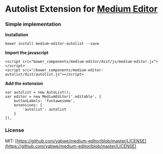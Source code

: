 # Autolist Extension for [Medium Editor](https://github.com/yabwe/medium-editor)
### Simple implementation
**Installation**
```
bower install medium-editor-autolist --save
```

**Import the javascript**

```
<script src="bower_components/medium-editor/dist/js/medium-editor.js"></script>
<script src="/bower_components/medium-editor-autolist/dist/autolist.js"></script>
```
**Add the extension**

```
var autolist = new AutoList();
var editor = new MediumEditor('.editable', {
    buttonLabels: 'fontawesome',
    extensions: {
        'autolist': autolist
    }
}),
```

### License

MIT: [https://github.com/yabwe/medium-editor/blob/master/LICENSE](https://github.com/yabwe/medium-editor/blob/master/LICENSE)

